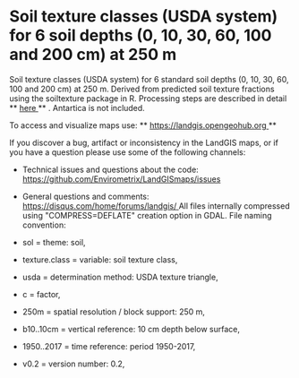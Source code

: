 Soil texture classes (USDA system) for 6 soil depths (0, 10, 30, 60, 100 and 200 cm) at 250 m
==============================================================================================

   Soil texture classes (USDA system) for 6 standard soil depths (0, 10, 30, 60, 100 and 200 cm) at 250 m. Derived from predicted soil texture fractions using the soiltexture package in R. Processing steps are described in detail ** [ here ](https://github.com/Envirometrix/LandGISmaps/tree/master/soil) ** . Antartica is not included. 

  To access and visualize maps use: ** [ https://landgis.opengeohub.org ](https://landgis.opengeohub.org) ** 

  If you discover a bug, artifact or inconsistency in the LandGIS maps, or if you have a question please use some of the following channels: 

  *  Technical issues and questions about the code: [ https://github.com/Envirometrix/LandGISmaps/issues ](https://github.com/Envirometrix/LandGISmaps/issues) 
 *  General questions and comments: [ https://disqus.com/home/forums/landgis/ ](https://disqus.com/home/forums/landgis/) 
   All files internally compressed using "COMPRESS=DEFLATE" creation option in GDAL. File naming convention: 

  *  sol = theme: soil, 
 *  texture.class = variable: soil texture class, 
 *  usda = determination method: USDA texture triangle, 
 *  c = factor, 
 *  250m = spatial resolution / block support: 250 m, 
 *  b10..10cm = vertical reference: 10 cm depth below surface, 
 *  1950..2017 = time reference: period 1950-2017, 
 *  v0.2 = version number: 0.2,